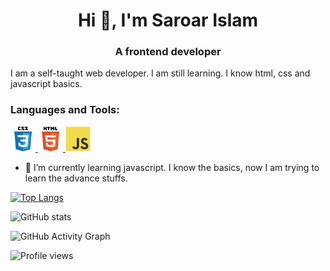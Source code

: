 <h1 align="center">Hi 👋, I'm Saroar Islam</h1>
<h3 align="center">A frontend developer</h3>

<p align="left"> I am a self-taught web developer. I am still learning. I know html, css and javascript basics. </p>

<h3 align="left">Languages and Tools:</h3>

<p align="left"> <a href="https://www.w3schools.com/css/" target="_blank" rel="noreferrer"> <img src="https://raw.githubusercontent.com/devicons/devicon/master/icons/css3/css3-original-wordmark.svg" alt="css3" width="40" height="40"/> </a> <a href="https://www.w3.org/html/" target="_blank" rel="noreferrer"> <img src="https://raw.githubusercontent.com/devicons/devicon/master/icons/html5/html5-original-wordmark.svg" alt="html5" width="40" height="40"/> </a> <a href="https://developer.mozilla.org/en-US/docs/Web/JavaScript" target="_blank" rel="noreferrer"> <img src="https://raw.githubusercontent.com/devicons/devicon/master/icons/javascript/javascript-original.svg" alt="javascript" width="40" height="40"/> </a> </p>





-   🌱 I’m currently learning javascript. I know the basics, now I am trying to learn the advance stuffs.

[![Top Langs](https://github-readme-stats.vercel.app/api/top-langs/?username=Saroar-Islam)](https://github.com/anuraghazra/github-readme-stats)

![GitHub stats](https://github-readme-stats.vercel.app/api?username=Saroar-Islam&show_icons=true)

![GitHub Activity Graph](https://activity-graph.herokuapp.com/graph?username=Saroar-Islam)

![Profile views](https://gpvc.arturio.dev/Saroar-Islam)

